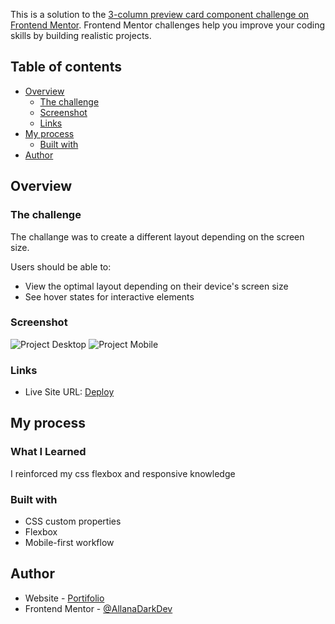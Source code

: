 

This is a solution to the [3-column preview card component challenge on Frontend Mentor](https://www.frontendmentor.io/challenges/3column-preview-card-component-pH92eAR2-). Frontend Mentor challenges help you improve your coding skills by building realistic projects. 

## Table of contents

- [Overview](#overview)
  - [The challenge](#the-challenge)
  - [Screenshot](#screenshot)
  - [Links](#links)
- [My process](#my-process)
  - [Built with](#built-with)
- [Author](#author)

## Overview

### The challenge

The challange was to create a different layout depending on the screen size.

Users should be able to:

- View the optimal layout depending on their device's screen size
- See hover states for interactive elements

### Screenshot

![Project Desktop](https://github.com/AllanaDarkDev/Profile-Card-Component-FrontEndMentor/assets/148502687/8aea2fba-f66a-47c7-bdce-d36b047033be)
![Project Mobile](https://github.com/AllanaDarkDev/Profile-Card-Component-FrontEndMentor/assets/148502687/d7314253-b247-4ff2-850b-151cc803a01c)

### Links

- Live Site URL: [Deploy](https://allanadarkdev.github.io/3-Column-Preview-Card-Component-FrontEndMentor/)

## My process

### What I Learned

I reinforced my css flexbox and responsive knowledge

### Built with

- CSS custom properties
- Flexbox
- Mobile-first workflow

## Author

- Website - [Portifolio](https://allanadarkdev.github.io/AllanaDarkDev/)
- Frontend Mentor - [@AllanaDarkDev](https://www.frontendmentor.io/profile/AllanaDarkDev)
